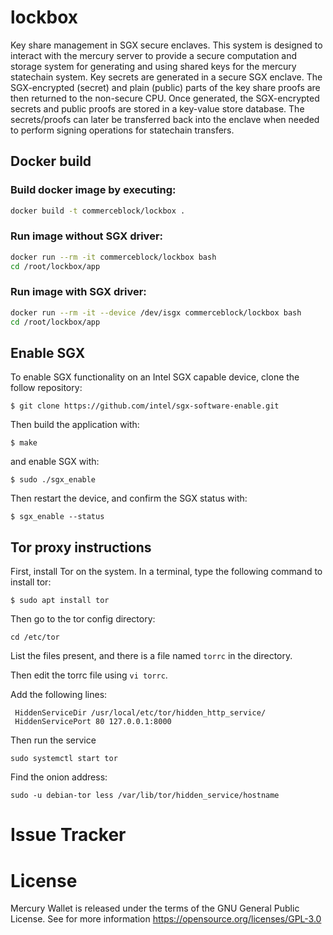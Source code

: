 # lockbox
Key share management in SGX secure enclaves. This system is designed to interact with the mercury server to provide a secure computation and storage system for generating and using shared keys for the mercury statechain system. Key secrets are generated in a secure SGX enclave. The SGX-encrypted (secret) and plain (public) parts of the key share proofs are then returned to the non-secure CPU. Once generated, the SGX-encrypted secrets and public proofs are stored in a key-value store database. The secrets/proofs can later be transferred back into the enclave when needed to perform signing operations for statechain transfers.

## Docker build

### Build docker image by executing:
```bash
docker build -t commerceblock/lockbox .
```

### Run image without SGX driver:
```bash
docker run --rm -it commerceblock/lockbox bash
cd /root/lockbox/app
```

### Run image with SGX driver:
```bash
docker run --rm -it --device /dev/isgx commerceblock/lockbox bash
cd /root/lockbox/app
```

## Enable SGX

To enable SGX functionality on an Intel SGX capable device, clone the follow repository:
```
$ git clone https://github.com/intel/sgx-software-enable.git
```
Then build the application with:
```
$ make
```
and enable SGX with:
```
$ sudo ./sgx_enable
```
Then restart the device, and confirm the SGX status with:
```
$ sgx_enable --status
```

## Tor proxy instructions

First, install Tor on the system. In a terminal, type the following command to install tor:

```
$ sudo apt install tor
```

Then go to the tor config directory:

```
cd /etc/tor
```

List the files present, and there is a file named `torrc` in the directory.

Then edit the torrc file using `vi torrc`.

Add the following lines:

```
 HiddenServiceDir /usr/local/etc/tor/hidden_http_service/
 HiddenServicePort 80 127.0.0.1:8000
```

Then run the service

```
sudo systemctl start tor
```

Find the onion address:

```
sudo -u debian-tor less /var/lib/tor/hidden_service/hostname
```

# Issue Tracker

# License 

Mercury Wallet is released under the terms of the GNU General Public License. See for more information https://opensource.org/licenses/GPL-3.0
